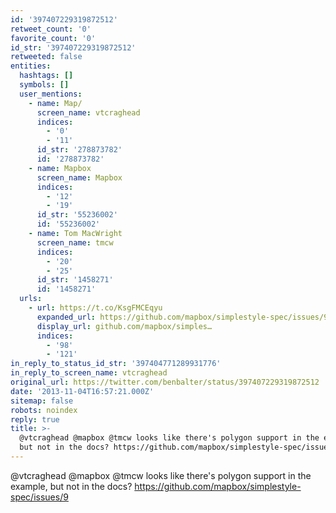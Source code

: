 ```yaml
---
id: '397407229319872512'
retweet_count: '0'
favorite_count: '0'
id_str: '397407229319872512'
retweeted: false
entities:
  hashtags: []
  symbols: []
  user_mentions:
    - name: Map/
      screen_name: vtcraghead
      indices:
        - '0'
        - '11'
      id_str: '278873782'
      id: '278873782'
    - name: Mapbox
      screen_name: Mapbox
      indices:
        - '12'
        - '19'
      id_str: '55236002'
      id: '55236002'
    - name: Tom MacWright
      screen_name: tmcw
      indices:
        - '20'
        - '25'
      id_str: '1458271'
      id: '1458271'
  urls:
    - url: https://t.co/KsgFMCEqyu
      expanded_url: https://github.com/mapbox/simplestyle-spec/issues/9
      display_url: github.com/mapbox/simples…
      indices:
        - '98'
        - '121'
in_reply_to_status_id_str: '397404771289931776'
in_reply_to_screen_name: vtcraghead
original_url: https://twitter.com/benbalter/status/397407229319872512
date: '2013-11-04T16:57:21.000Z'
sitemap: false
robots: noindex
reply: true
title: >-
  @vtcraghead @mapbox @tmcw looks like there's polygon support in the example,
  but not in the docs? https://github.com/mapbox/simplestyle-spec/issues/9
---
```


@vtcraghead @mapbox @tmcw looks like there's polygon support in the example, but not in the docs? https://github.com/mapbox/simplestyle-spec/issues/9